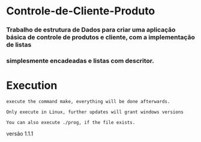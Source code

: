 # Controle-de-Cliente-Produto

### Trabalho de estrutura de Dados para criar uma aplicação básica de controle de produtos e cliente, com a implementação de listas 
### simplesmente encadeadas e listas com descritor.
 
# Execution

	execute the command make, everything will be done afterwards.
	
	Only execute in Linux, further updates will grant windows versions
	
	You can also execute ./prog, if the file exists.

 versão 1.1.1
